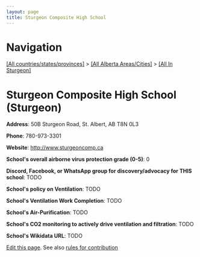 ```yaml
---
layout: page
title: Sturgeon Composite High School
---
```

# Navigation

[[All countries/states/provinces]](../../..) > [[All Alberta Areas/Cities]](../..) > [[All In Sturgeon]](..)

# Sturgeon Composite High School (Sturgeon)

**Address**: 50B Sturgeon Road, St. Albert, AB T8N 0L3

**Phone**: 780-973-3301

**Website**: <http://www.sturgeoncomp.ca>

**School's overall airborne virus protection grade (0-5)**: 0

**Discord, Facebook, or WhatsApp group for discovery/advocacy for THIS school**: TODO

**School's policy on Ventilation**: TODO

**School's Ventilation Work Completion**: TODO

**School's Air-Purification**: TODO

**School's CO2 monitoring to actively drive ventilation and filtration**: TODO

**School's Wikidata URL**: TODO


[Edit this page](https://github.com/ventilate-schools/AB/edit/main/./Sturgeon/Sturgeon_Composite_High_School.md). See also [rules for contribution](../../../contribution-rules/)